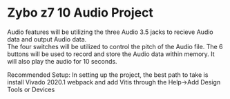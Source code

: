 # Zybo z7 10 Audio Project

Audio features will be utilizing the three Audio 3.5 jacks to recieve Audio data and output Audio data.  
The four switches will be utilized to control the pitch of the Audio file.
The 6 buttons will be used to record and store the Audio data within memory.  It will also play the audio for 10 seconds.

Recommended Setup:
In setting up the project, the best path to take is install Vivado 2020.1 webpack and add Vitis through the Help->Add Design Tools or Devices